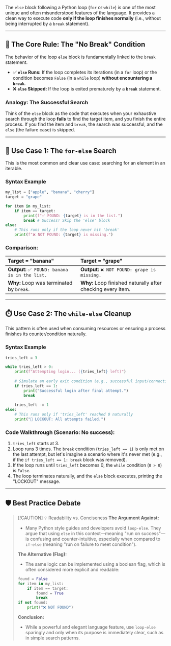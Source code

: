 The `else` block following a Python loop (`for` or `while`) is one of the most unique and often misunderstood features of the language. It provides a clean way to execute code **only if the loop finishes normally** (i.e., without being interrupted by a `break` statement).

---

## 🛑 The Core Rule: The "No Break" Condition

The behavior of the loop `else` block is fundamentally linked to the `break` statement.

-   ✅ **`else` Runs:** If the loop completes its iterations (in a `for` loop) or the condition becomes `False` (in a `while` loop) **without encountering a `break`**.
-   ❌ **`else` Skipped:** If the loop is exited prematurely by a **`break`** statement.

### Analogy: The Successful Search

Think of the `else` block as the code that executes when your exhaustive search through the loop **fails** to find the target item, and you finish the entire process. If you find the item and `break`, the search was successful, and the `else` (the failure case) is skipped.

---

## 🔎 Use Case 1: The `for-else` Search

This is the most common and clear use case: searching for an element in an iterable.

### Syntax Example
```python
my_list = ["apple", "banana", "cherry"]
target = "grape"

for item in my_list:
    if item == target:
        print(f"✅ FOUND: {target} is in the list.")
        break # Success! Skip the 'else' block
else:
    # This runs only if the loop never hit 'break'
    print(f"❌ NOT FOUND: {target} is missing.")
```

### Comparison:

| Target = "banana" | Target = "grape" |
| :--- | :--- |
| **Output:** `✅ FOUND: banana is in the list.` | **Output:** `❌ NOT FOUND: grape is missing.` |
| **Why:** Loop was terminated by `break`. | **Why:** Loop finished naturally after checking every item. |

---

## ⏱️ Use Case 2: The `while-else` Cleanup

This pattern is often used when consuming resources or ensuring a process finishes its counter/condition naturally.

### Syntax Example

```python
tries_left = 3

while tries_left > 0:
    print(f"Attempting login... ({tries_left} left)")
    
    # Simulate an early exit condition (e.g., successful input/connection)
    if tries_left == 1:
        print("Successful login after final attempt.")
        break
        
    tries_left -= 1
else:
    # This runs only if 'tries_left' reached 0 naturally
    print("🚨 LOCKOUT: All attempts failed.") 
```

### Code Walkthrough (Scenario: No success):

1.  `tries_left` starts at 3.
2.  Loop runs 3 times. The `break` condition (`tries_left == 1`) is only met on the last attempt, but let's imagine a scenario where it's never met (e.g., if the `if tries_left == 1: break` block was removed).
3.  If the loop runs until `tries_left` becomes 0, the `while` condition (`0 > 0`) is `False`.
4.  The loop terminates naturally, and the `else` block executes, printing the "LOCKOUT" message.

---

## 🛡️ Best Practice Debate

> [!CAUTION] 💡 Readability vs. Conciseness
> **The Argument Against:** 
> - Many Python style guides and developers avoid `loop-else`. They argue that using `else` in this context—meaning "run on success"—is confusing and counter-intuitive, especially when compared to `if-else` (meaning "run on failure to meet condition").
> 
> **The Alternative (Flag):** 
> - The same logic can be implemented using a boolean flag, which is often considered more explicit and readable:
> 
> ``` python
> found = False
> for item in my_list:
>     if item == target:
>         found = True
>         break
> if not found:
>     print("❌ NOT FOUND")
> ```
> 
> **Conclusion:** 
> - While a powerful and elegant language feature, use `loop-else` sparingly and only when its purpose is immediately clear, such as in simple search patterns.